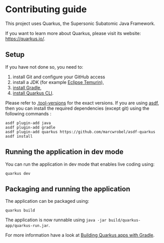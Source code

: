 # Contributing guide

This project uses Quarkus, the Supersonic Subatomic Java Framework.

If you want to learn more about Quarkus, please visit its website: https://quarkus.io/.

## Setup

If you have not done so, you need to:

1. install Git and configure your GitHub access
2. install a JDK (for example [Eclipse Temurin](https://projects.eclipse.org/projects/adoptium.temurin)),
3. [install Gradle](https://gradle.org/install/),
4. [install Quarkus CLI](https://quarkus.io/guides/cli-tooling).

Please refer to [.tool-versions](/.tool-versions) for the exact versions. If you are using [asdf](https://asdf-vm.com/),
then you can install the required dependencies (except git) using the following commands :

```shell
asdf plugin-add java
asdf plugin-add gradle
asdf plugin-add quarkus https://github.com/marcwrobel/asdf-quarkus
asdf install
```

## Running the application in dev mode

You can run the application in dev mode that enables live coding using:

```shell
quarkus dev
```

## Packaging and running the application

The application can be packaged using:

```shell
quarkus build
```

The application is now runnable using `java -jar build/quarkus-app/quarkus-run.jar`.

For more information have a look at [Building Quarkus apps with Gradle](https://quarkus.io/guides/gradle-tooling).
